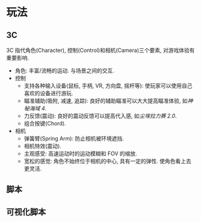 # 玩法

## 3C

3C 指代角色(Character), 控制(Control)和相机(Camera)三个要素, 对游戏体验有重要影响.

- 角色: 丰富/流畅的运动. 与场景之间的交互.
- 控制
  - 支持各种输入设备(鼠标, 手柄, VR, 方向盘, 摇杆等): 使玩家可以使用自己喜欢的设备进行游玩.
  - 瞄准辅助(吸附, 减速, 追踪): 良好的辅助瞄准可以大大提高瞄准体验, 如*神秘海域 4*.
  - 力反馈(震动): 良好的震动反馈可以提高代入感, 如*尘埃拉力赛 2.0*.
  - 组合按键(Chord).
- 相机
  - 弹簧臂(Spring Arm): 防止相机被环境遮挡.
  - 相机特效(震动).
  - 主观感受: 高速运动时的运动模糊和 FOV 的缩放.
  - 宽松的感觉: 角色不始终位于相机的中心, 具有一定的弹性. 使角色看上去更灵活.

## 脚本

## 可视化脚本
